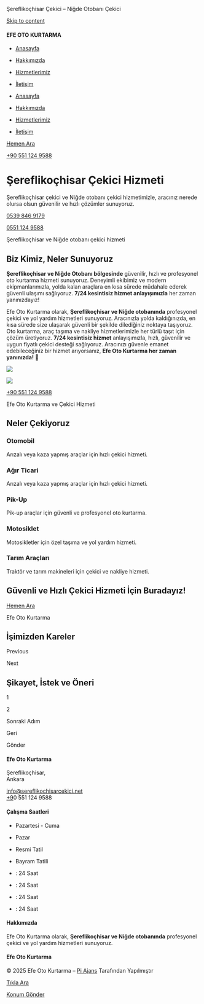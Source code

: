  

Şereflikoçhisar Çekici – Niğde Otobanı Çekici































































 
[Skip to content](#jupiterx-main)

#### EFE OTO KURTARMA

* [Anasayfa](https://sereflikochisarcekici.net/)
* [Hakkımızda](https://sereflikochisarcekici.net/hakkimizda/)
* [Hizmetlerimiz](https://sereflikochisarcekici.net/hizmetlerimiz/)
* [İletişim](https://sereflikochisarcekici.net/iletisim/)

* [Anasayfa](https://sereflikochisarcekici.net/)
* [Hakkımızda](https://sereflikochisarcekici.net/hakkimizda/)
* [Hizmetlerimiz](https://sereflikochisarcekici.net/hizmetlerimiz/)
* [İletişim](https://sereflikochisarcekici.net/iletisim/)

[Hemen Ara](tel:+905511249588)

[+90 551 124 9588](tel:+905511249588)

Şereflikoçhisar Çekici Hizmeti
==============================

Şereflikoçhisar çekici ve Niğde otobanı çekici hizmetimizle, aracınız nerede olursa olsun güvenilir ve hızlı çözümler sunuyoruz.

[0539 846 9179](tel:+905398469179)

[0551 124 9588](tel:+905511249588)

Şereflikoçhisar ve Niğde otobanı çekici hizmeti

Biz Kimiz, Neler Sunuyoruz
--------------------------

**Şereflikoçhisar ve Niğde Otobanı bölgesinde** güvenilir, hızlı ve profesyonel oto kurtarma hizmeti sunuyoruz. Deneyimli ekibimiz ve modern ekipmanlarımızla, yolda kalan araçlara en kısa sürede müdahale ederek güvenli ulaşımı sağlıyoruz. **7/24 kesintisiz hizmet anlayışımızla** her zaman yanınızdayız!

Efe Oto Kurtarma olarak, **Şereflikoçhisar ve Niğde otobanında** profesyonel çekici ve yol yardım hizmetleri sunuyoruz. Aracınızla yolda kaldığınızda, en kısa sürede size ulaşarak güvenli bir şekilde dilediğiniz noktaya taşıyoruz. Oto kurtarma, araç taşıma ve nakliye hizmetlerimizle her türlü taşıt için çözüm üretiyoruz. **7/24 kesintisiz hizmet** anlayışımızla, hızlı, güvenilir ve uygun fiyatlı çekici desteği sağlıyoruz. Aracınızı güvenle emanet edebileceğiniz bir hizmet arıyorsanız, **Efe Oto Kurtarma her zaman yanınızda!** 🚗

![](https://sereflikochisarcekici.net/wp-content/uploads/2025/02/IMG-20250221-WA0018.jpg)

![](https://sereflikochisarcekici.net/wp-content/uploads/2020/06/about-bg@2x.jpg)

[+90 551 124 9588](tel:+905511249588)

Efe Oto Kurtarma ve Çekici Hizmeti

Neler Çekiyoruz
---------------

### Otomobil

Arızalı veya kaza yapmış araçlar için hızlı çekici hizmeti.

### Ağır Ticari

Arızalı veya kaza yapmış araçlar için hızlı çekici hizmeti.

### Pik-Up

Pik-up araçlar için güvenli ve profesyonel oto kurtarma.

### Motosiklet

Motosikletler için özel taşıma ve yol yardım hizmeti.

### Tarım Araçları

Traktör ve tarım makineleri için çekici ve nakliye hizmeti.

Güvenli ve Hızlı Çekici Hizmeti İçin Buradayız!
-----------------------------------------------

[Hemen Ara](tel:+905511249588)

Efe Oto Kurtarma

İşimizden Kareler
-----------------

Previous

Next

Şikayet, İstek ve Öneri
-----------------------

1

2

Sonraki Adım

Geri 

Gönder

#### Efe Oto Kurtarma

Şereflikoçhisar,  
Ankara

info@sereflikochisarcekici.net  
[+9](tel:+905511249588)0 551 124 9588

#### Çalışma Saatleri

* Pazartesi - Cuma
* Pazar
* Resmi Tatil
* Bayram Tatili

* : 24 Saat
* : 24 Saat
* : 24 Saat
* : 24 Saat

#### Hakkımızda

Efe Oto Kurtarma olarak, **Şereflikoçhisar ve Niğde otobanında** profesyonel çekici ve yol yardım hizmetleri sunuyoruz.

#### Efe Oto Kurtarma

© 2025 Efe Oto Kurtarma – [Pi Ajans](https://piajans.com) Tarafından Yapılmıştır

[Tıkla Ara](tel:+905511249588)

[Konum Gönder](https://api.whatsapp.com/send?phone=+905511249588)